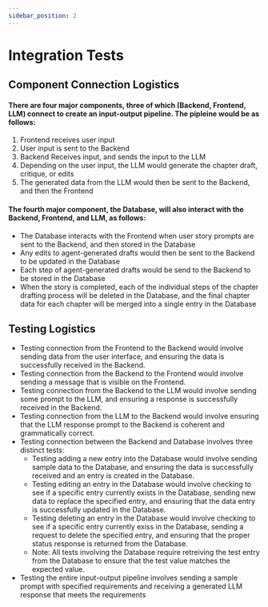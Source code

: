 ```yaml
---
sidebar_position: 2
---
```

# Integration Tests

## Component Connection Logistics

#### There are four major components, three of which (Backend, Frontend, LLM) connect to create an input-output pipeline. The pipleine would be as follows:
1. Frontend receives user input
1. User input is sent to the Backend
1. Backend Receives input, and sends the input to the LLM
1. Depending on the user input, the LLM would generate the chapter draft, critique, or edits
1. The generated data from the LLM would then be sent to the Backend, and then the Frontend

#### The fourth major component, the Database, will also interact with the Backend, Frontend, and LLM, as follows:
- The Database interacts with the Frontend when user story prompts are sent to the Backend, and then stored in the Database
- Any edits to agent-generated drafts would then be sent to the Backend to be updated in the Database
- Each step of agent-generated drafts would be send to the Backend to be stored in the Database
- When the story is completed, each of the individual steps of the chapter drafting process will be deleted in the Database, and the final chapter data for each chapter will be merged into a single entry in the Database

## Testing Logistics

- Testing connection from the Frontend to the Backend would involve sending data from the user interface, and ensuring the data is successfully received in the Backend.
- Testing connection from the Backend to the Frontend would involve sending a message that is visible on the Frontend.
- Testing connection from the Backend to the LLM would involve sending some prompt to the LLM, and ensuring a response is successfully received in the Backend.
- Testing connection from the LLM to the Backend would involve ensuring that the LLM response prompt to the Backend is coherent and grammatically correct.
- Testing connection between the Backend and Database involves three distinct tests:
  - Testing adding a new entry into the Database would involve sending sample data to the Database, and ensuring the data is successfully received and an entry is created in the Database.
  - Testing editing an entry in the Database would involve checking to see if a specific entry currently exists in the Database, sending new data to replace the specified entry, and ensuring that the data entry is successfully updated in the Database.
  - Testing deleting an entry in the Database would involve checking to see if a specific entry currently exiss in the Database, sending a request to delete the specified entry, and ensuring that the proper status response is returned from the Database.
  - Note: All tests involving the Database require retreiving the test entry from the Database to ensure that the test value matches the expected value.
- Testing the entire input-output pipeline involves sending a sample prompt with specified requirements and receiving a generated LLM response that meets the requirements
